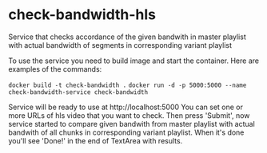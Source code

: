 # check-bandwidth-hls
Service that checks accordance of the given bandwith in master playlist with actual bandwidth of segments in corresponding variant playlist

To use the service you need to build image and start the container. Here are examples of the commands:

```docker build -t check-bandwidth .```
```docker run -d -p 5000:5000 --name check-bandwidth-service check-bandwidth```

Service will be ready to use at http://localhost:5000
You can set one or more URLs of hls video that you want to check.
Then press 'Submit', now service started to compare given bandwith from master playlist with actual bandwith of all chunks in corresponding variant playlist. When it's done you'll see 'Done!' in the end of TextArea with results.
